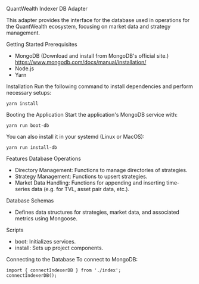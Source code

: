 QuantWealth Indexer DB Adapter

This adapter provides the interface for the database used in operations for the QuantWealth ecosystem, focusing on market data and strategy management.

Getting Started
Prerequisites

- MongoDB \(Download and install from MongoDB's official site.\)
  https://www.mongodb.com/docs/manual/installation/
- Node.js
- Yarn

Installation
Run the following command to install dependencies and perform necessary setups:

```
yarn install
```

Booting the Application
Start the application's MongoDB service with:

```
yarn run boot-db
```

You can also install it in your systemd (Linux or MacOS):

```
yarn run install-db
```

Features
Database Operations

- Directory Management: Functions to manage directories of strategies.
- Strategy Management: Functions to upsert strategies.
- Market Data Handling: Functions for appending and inserting time-series data (e.g. for TVL, asset pair data, etc.).

Database Schemas

- Defines data structures for strategies, market data, and associated metrics using Mongoose.

Scripts

- boot: Initializes services.
- install: Sets up project components.

Connecting to the Database
To connect to MongoDB:

```
import { connectIndexerDB } from './index';
connectIndexerDB();
```
